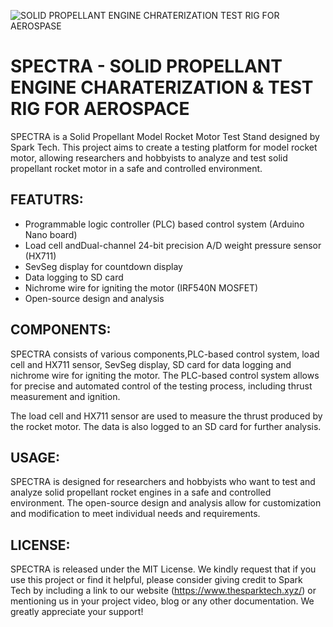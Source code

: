 ![SOLID PROPELLANT ENGINE CHRATERIZATION   TEST RIG FOR AEROSPASE](https://user-images.githubusercontent.com/114058080/232119290-8070f7f0-36c9-4c42-bbb2-acc829bb49f2.png)

# SPECTRA - SOLID PROPELLANT ENGINE CHARATERIZATION & TEST RIG FOR AEROSPACE

SPECTRA is a Solid Propellant Model Rocket Motor Test Stand designed by Spark Tech. This project aims to create a testing platform for model rocket motor, allowing researchers and hobbyists to analyze and test solid propellant rocket motor in a safe and controlled environment.

## FEATUTRS:

- Programmable logic controller (PLC) based control system (Arduino Nano board)
- Load cell andDual-channel 24-bit precision A/D weight pressure sensor (HX711)
- SevSeg display for countdown display
- Data logging to SD card
- Nichrome wire for igniting the motor (IRF540N MOSFET)
- Open-source design and analysis

## COMPONENTS:

SPECTRA consists of various components,PLC-based control system, load cell and HX711 sensor, SevSeg display, SD card for data logging and nichrome wire for igniting the motor. The PLC-based control system allows for precise and automated control of the testing process, including thrust measurement and ignition.

The load cell and HX711 sensor are used to measure the thrust produced by the rocket motor. The data is also logged to an SD card for further analysis.

## USAGE:

SPECTRA is designed for researchers and hobbyists who want to test and analyze solid propellant rocket engines in a safe and controlled environment. The open-source design and analysis allow for customization and modification to meet individual needs and requirements.

## LICENSE:

SPECTRA is released under the MIT License.
We kindly request that if you use this project or find it helpful, please consider giving credit to Spark Tech by including a link to our website (https://www.thesparktech.xyz/) or mentioning us in your project video, blog or any other documentation. We greatly appreciate your support!
